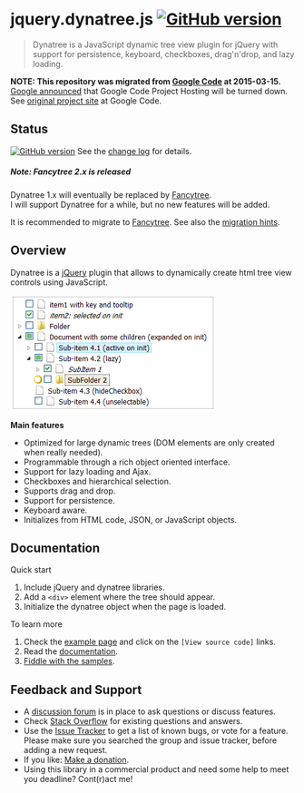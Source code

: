 # jquery.dynatree.js  [![GitHub version](https://badge.fury.io/gh/mar10%2Fdynatree.svg)](https://github.com/mar10/dynatree/releases/latest)

> Dynatree is a JavaScript dynamic tree view plugin for jQuery with support for 
> persistence, keyboard, checkboxes, drag'n'drop, and lazy loading.

**NOTE: This repository was migrated from [Google Code](https://code.google.com/p/dynatree) at 2015-03-15.**<br>
[Google announced](http://google-opensource.blogspot.de/2015/03/farewell-to-google-code.html)
that Google Code Project Hosting will be turned down.<br>
See [original project site](https://code.google.com/p/dynatree) at Google Code.


## Status

[![GitHub version](https://badge.fury.io/gh/mar10%2Fdynatree.svg)](https://github.com/mar10/dynatree/releases/latest)
See the [change log](https://github.com/mar10/dynatree/blob/master/CHANGELOG.md) 
for details.

##### Note: Fancytree 2.x is released
Dynatree 1.x will eventually be replaced by [Fancytree](https://github.com/mar10/fancytree/).<br>
I will support Dynatree for a while, but no new features will be added.

It is recommended to migrate to [Fancytree](https://github.com/mar10/fancytree/).
See also the [migration hints](https://github.com/mar10/fancytree/wiki/WhatsNew).


## Overview

Dynatree is a [jQuery](http://jquery.com) plugin that allows to dynamically create 
html tree view controls using JavaScript.

[ ![sample](dynatree_sample.png?raw=true) ](http://wwwendt.de/tech/dynatree/doc/samples.html "Live demo")


**Main features**

  * Optimized for large dynamic trees (DOM elements are only created when really needed).
  * Programmable through a rich object oriented interface.
  * Support for lazy loading and Ajax.
  * Checkboxes and hierarchical selection.
  * Supports drag and drop.
  * Support for persistence.
  * Keyboard aware.
  * Initializes from HTML code, JSON, or JavaScript objects. 


## Documentation

Quick start
  1. Include jQuery and dynatree libraries.
  2. Add a `<div>` element where the tree should appear.
  3. Initialize the dynatree object when the page is loaded.

To learn more
  1. Check the [example page](http://wwwendt.de/tech/dynatree/doc/samples.html) and click on the `[View source code]` links.
  2. Read the [documentation](http://wwWendt.de/tech/dynatree/doc/dynatree-doc.html).
  3. [Fiddle with the samples](http://jsfiddle.net/user/mar10/fiddles/).


## Feedback and Support

  - A [discussion forum](http://groups.google.com/group/dynatree) is in place to ask questions or discuss features.
  - Check [Stack Overflow](http://stackoverflow.com/questions/tagged/dynatree) for existing questions and answers.
  - Use the [Issue Tracker](https://github.com/mar10/dynatree/issues) to get a list of known bugs, or vote for a feature.<br>Please make sure you searched the group and issue tracker, before adding a new request.
  - If you like: [Make a donation](http://wwwendt.de/freeware/donate.html).
  - Using this library in a commercial product and need some help to meet you deadline? Cont(r)act me!

